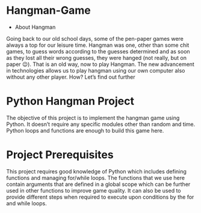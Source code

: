 # Hangman-Game
- About Hangman

Going back to our old school days, some of the pen-paper games were always a top for our leisure time. Hangman was one, other than some chit games, to guess words according to the guesses determined and as soon as they lost all their wrong guesses, they were hanged (not really, but on paper 😉). That is an old way, now to play Hangman. The new advancement in technologies allows us to play hangman using our own computer also without any other player. How? Let’s find out further

# Python Hangman Project
The objective of this project is to implement the hangman game using Python. It doesn’t require any specific modules other than random and time. Python loops and functions are enough to build this game here.

# Project Prerequisites
This project requires good knowledge of Python which includes defining functions and managing for/while loops. The functions that we use here contain arguments that are defined in a global scope which can be further used in other functions to improve game quality. It can also be used to provide different steps when required to execute upon conditions by the for and while loops.
